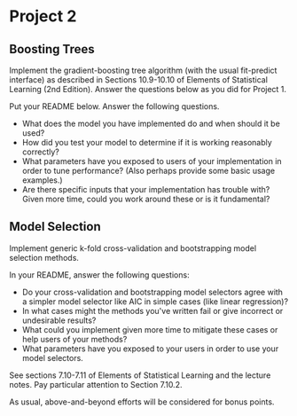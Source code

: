 # Project 2


## Boosting Trees

Implement the gradient-boosting tree algorithm (with the usual fit-predict interface) as described in Sections 10.9-10.10 of Elements of Statistical Learning (2nd Edition). Answer the questions below as you did for Project 1.

Put your README below. Answer the following questions.

* What does the model you have implemented do and when should it be used?
* How did you test your model to determine if it is working reasonably correctly?
* What parameters have you exposed to users of your implementation in order to tune performance? (Also perhaps provide some basic usage examples.)
* Are there specific inputs that your implementation has trouble with? Given more time, could you work around these or is it fundamental?

## Model Selection

Implement generic k-fold cross-validation and bootstrapping model selection methods.

In your README, answer the following questions:

* Do your cross-validation and bootstrapping model selectors agree with a simpler model selector like AIC in simple cases (like linear regression)?
* In what cases might the methods you've written fail or give incorrect or undesirable results?
* What could you implement given more time to mitigate these cases or help users of your methods?
* What parameters have you exposed to your users in order to use your model selectors.

See sections 7.10-7.11 of Elements of Statistical Learning and the lecture notes. Pay particular attention to Section 7.10.2.

As usual, above-and-beyond efforts will be considered for bonus points.
